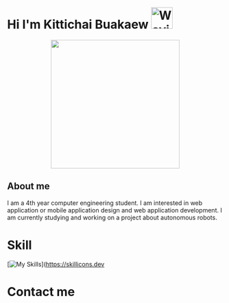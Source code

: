 # Hi I'm Kittichai Buakaew <img src="https://raw.githubusercontent.com/Tarikul-Islam-Anik/Telegram-Animated-Emojis/main/People/Waving%20Hand.webp" alt="Waving Hand" width="50" height="50" />

<div id ="header" align="center">
<img src="https://user-images.githubusercontent.com/74038190/236119160-976a0405-caa7-470c-9356-16d43402ea0a.gif" width="300" 
<br><br></div>

About me
-------------------------------------------------------------
  I am a 4th year computer engineering student. I am interested in web application or mobile application design and web application development. I am currently studying and working on a project about autonomous robots.


# Skill
[![My Skills](https://skillicons.dev/icons?i=js,html,css,py,react,flutter,dart,c,nodejs,php,vscode,blender,ps,figma&theme=light)](https://skillicons.dev

# Contact me
<svg role="img" viewBox="0 0 24 24" xmlns="http://www.w3.org/2000/svg"><title>Facebook</title><[path](https://www.facebook.com/NEUNGKITTICHA/) d="M9.101 23.691v-7.98H6.627v-3.667h2.474v-1.58c0-4.085 1.848-5.978 5.858-5.978.401 0 .955.042 1.468.103a8.68 8.68 0 0 1 1.141.195v3.325a8.623 8.623 0 0 0-.653-.036 26.805 26.805 0 0 0-.733-.009c-.707 0-1.259.096-1.675.309a1.686 1.686 0 0 0-.679.622c-.258.42-.374.995-.374 1.752v1.297h3.919l-.386 2.103-.287 1.564h-3.246v8.245C19.396 23.238 24 18.179 24 12.044c0-6.627-5.373-12-12-12s-12 5.373-12 12c0 5.628 3.874 10.35 9.101 11.647Z"/></svg>
